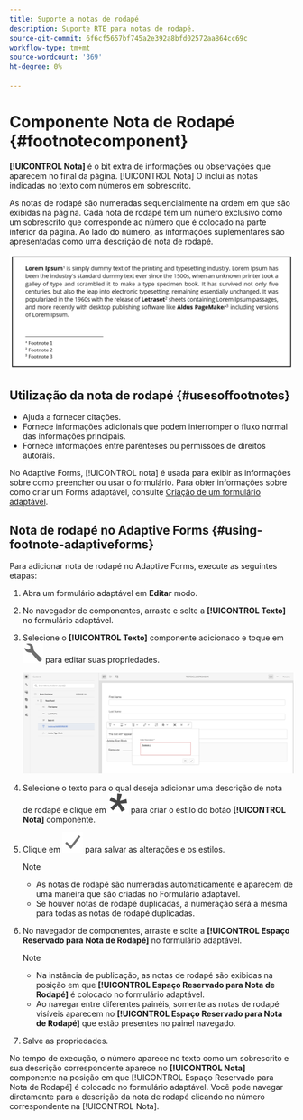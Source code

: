 ```yaml
---
title: Suporte a notas de rodapé
description: Suporte RTE para notas de rodapé.
source-git-commit: 6f6cf5657bf745a2e392a8bfd02572aa864cc69c
workflow-type: tm+mt
source-wordcount: '369'
ht-degree: 0%

---
```


# Componente Nota de Rodapé {#footnotecomponent}

**[!UICONTROL Nota]** é o bit extra de informações ou observações que aparecem no final da página. [!UICONTROL Nota] O inclui as notas indicadas no texto com números em sobrescrito.

As notas de rodapé são numeradas sequencialmente na ordem em que são exibidas na página. Cada nota de rodapé tem um número exclusivo como um sobrescrito que corresponde ao número que é colocado na parte inferior da página. Ao lado do número, as informações suplementares são apresentadas como uma descrição de nota de rodapé.

![Descrição da Nota de Rodapé](/help/forms/assets/footnote_description.png)


## Utilização da nota de rodapé {#usesoffootnotes}

* Ajuda a fornecer citações.
* Fornece informações adicionais que podem interromper o fluxo normal das informações principais.
* Fornece informações entre parênteses ou permissões de direitos autorais.

No Adaptive Forms, [!UICONTROL nota] é usada para exibir as informações sobre como preencher ou usar o formulário. Para obter informações sobre como criar um Forms adaptável, consulte [Criação de um formulário adaptável](https://experienceleague.adobe.com/docs/experience-manager-cloud-service/content/forms/create-an-adaptive-form/create-an-adaptive-form-on-forms-cs/creating-adaptive-form.html).

## Nota de rodapé no Adaptive Forms {#using-footnote-adaptiveforms}

Para adicionar nota de rodapé no Adaptive Forms, execute as seguintes etapas:
1. Abra um formulário adaptável em **Editar** modo.
1. No navegador de componentes, arraste e solte a **[!UICONTROL Texto]** no formulário adaptável.
1. Selecione o **[!UICONTROL Texto]** componente adicionado e toque em ![cmppr](assets/configure-icon.svg) para editar suas propriedades.

   ![Nota de rodapé no Adaptive Forms](/help/forms/assets/footnote_rte.png)

1. Selecione o texto para o qual deseja adicionar uma descrição de nota de rodapé e clique em  ![star](/help/forms/assets/asterisk.svg) para criar o estilo do botão **[!UICONTROL Nota]** componente.

1. Clique em ![check](/help/forms/assets/save_icon.svg) para salvar as alterações e os estilos.

   >[!NOTE]
   >
   >* As notas de rodapé são numeradas automaticamente e aparecem de uma maneira que são criadas no Formulário adaptável.
   >* Se houver notas de rodapé duplicadas, a numeração será a mesma para todas as notas de rodapé duplicadas.


1. No navegador de componentes, arraste e solte a **[!UICONTROL Espaço Reservado para Nota de Rodapé]** no formulário adaptável.
   >[!NOTE]
   >
   >* Na instância de publicação, as notas de rodapé são exibidas na posição em que **[!UICONTROL Espaço Reservado para Nota de Rodapé]** é colocado no formulário adaptável.
   >* Ao navegar entre diferentes painéis, somente as notas de rodapé visíveis aparecem no **[!UICONTROL Espaço Reservado para Nota de Rodapé]** que estão presentes no painel navegado.


1. Salve as propriedades.

No tempo de execução, o número aparece no texto como um sobrescrito e sua descrição correspondente aparece no **[!UICONTROL Nota]** componente na posição em que [!UICONTROL Espaço Reservado para Nota de Rodapé] é colocado no formulário adaptável. Você pode navegar diretamente para a descrição da nota de rodapé clicando no número correspondente na [!UICONTROL Nota].